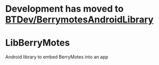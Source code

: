 # Development has moved to [BTDev/BerrymotesAndroidLibrary](https://github.com/BTDev/BerrymotesAndroidLibrary)

# LibBerryMotes
Android library to embed BerryMotes into an app

